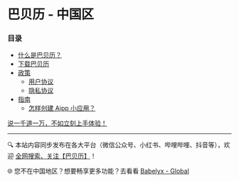 # 巴贝历 - 中国区

### 目录

- [什么是巴贝历？](./whitepaper.md)
- [下载巴贝历](./news.md)
- [政策](./doc/)
  - [用户协议](./doc/agreement.md)
  - [隐私协议](./doc/privacy.md)
- [指南](./howto/)
  - [怎样创建 Aipp 小应用？](./howto/create-aipp.md)

[说一千道一万，不如立刻上手体验！](https://u.babely.cc)

---

🔍 本站内容同步发布在各大平台（微信公众号、小红书、哔哩哔哩、抖音等），欢迎 [全网搜索、关注【巴贝历】](https://links.babely.cc)！

🌐 您不在中国地区？想要畅享更多功能？去看看 [Babelyx - Global](https://lib.earth.babelyx.com)

